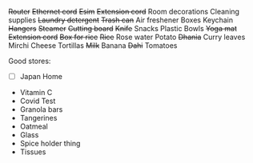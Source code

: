~~Router~~ 
~~Ethernet cord~~
~~Esim~~
~~Extension cord~~ 
Room decorations 
Cleaning supplies 
~~Laundry detergent~~ 
~~Trash can~~
Air freshener 
Boxes
Keychain 
~~Hangers~~
~~Steamer~~ 
~~Cutting board~~
~~Knife~~
Snacks
Plastic Bowls
~~Yoga mat~~
~~Extension cord~~
~~Box for rice~~ 
~~Rice~~
Rose water
Potato
~~Dhania~~
Curry leaves
Mirchi
Cheese
Tortillas
~~Milk~~
Banana
~~Dahi~~
Tomatoes




Good stores:
- [ ] Japan Home


- Vitamin C
- Covid Test
- Granola bars
- Tangerines 
- Oatmeal 
- Glass
- Spice holder thing 
- Tissues